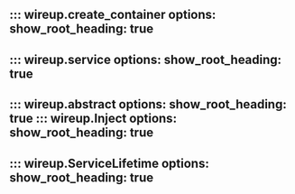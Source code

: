 ::: wireup.create_container
    options:
        show_root_heading: true
---
::: wireup.service
    options:
        show_root_heading: true
---
::: wireup.abstract
    options:
        show_root_heading: true
::: wireup.Inject
    options:
        show_root_heading: true
---
::: wireup.ServiceLifetime
    options:
        show_root_heading: true
---